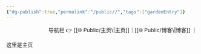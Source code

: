 ```yaml
---
{"dg-publish":true,"permalink":"/public//","tags":["gardenEntry"]}
---
```


<div align="right">
导航栏  👉  [[🌐  Public/主页\|主页]]｜[[🌐  Public/博客\|博客]] ｜ 
</div>


这里是主页
